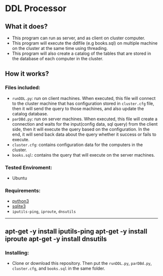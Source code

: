 # DDL Processor
## What it does?
- This program can run as server, and as client on cluster computer.
- This program will execute the ddlfile (e.g books.sql) on multiple machine on the cluster at the same time using threading.
- This program will also create a catalog of the tables that are stored in the database of each computer in the cluster.
## How it works?

### Files included:
- `runDDL.py`: run on client machines. When executed, this file will connect to the cluster machine that has configuration stored in `cluster.cfg` file, then it will send the query to those machines, and also update the catalog database.
- `parDBd.py`: run on server machines. When executed, this file will create a connection and waits for the input(config data, sql query) from the client side, then it will execute the query based on the configuration. In the end, it will send back data about the query whether it success or fails to execute.
- `cluster.cfg`: contains configuration data for the computers in the cluster.  
- `books.sql`: contains the query that will execute on the server machines.

### Tested Enviroment:
- Ubuntu

### Requirements:
- [python3](https://www.python.org/download/releases/3.0/)
- [sqlite3](https://www.sqlite.org)
- `iputils-ping`, `iproute`, `dnsutils`
---
apt-get -y install iputils-ping
apt-get -y install iproute
apt-get -y install dnsutils
---

### Installing:
- Clone or download this repository. Then put the `runDDL.py`, `parDBd.py`, `cluster.cfg`, and `books.sql` in the same folder.
